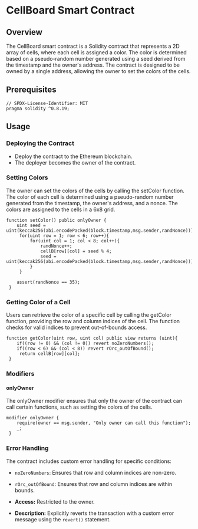 # CellBoard Smart Contract

## Overview

The CellBoard smart contract is a Solidity contract that represents a 2D array of cells, where each cell is assigned a color. The color is determined based on a pseudo-random number generated using a seed derived from the timestamp and the owner's address. The contract is designed to be owned by a single address, allowing the owner to set the colors of the cells.

## Prerequisites

```
// SPDX-License-Identifier: MIT
pragma solidity ^0.8.19;
```

## Usage

### Deploying the Contract

- Deploy the contract to the Ethereum blockchain.
- The deployer becomes the owner of the contract.

### Setting Colors

The owner can set the colors of the cells by calling the setColor function. The color of each cell is determined using a pseudo-random number generated from the timestamp, the owner's address, and a nonce. The colors are assigned to the cells in a 6x8 grid.

```
function setColor() public onlyOwner {
    uint seed = uint(keccak256(abi.encodePacked(block.timestamp,msg.sender,randNonce)));
     for(uint row = 1; row < 6; row++){
         for(uint col = 1; col < 8; col++){
             randNonce++;
             cellB[row][col] = seed % 4;
             seed = uint(keccak256(abi.encodePacked(block.timestamp,msg.sender,randNonce)));
         }
     }

    assert(randNonce == 35);
 }
```

### Getting Color of a Cell

Users can retrieve the color of a specific cell by calling the getColor function, providing the row and column indices of the cell. The function checks for valid indices to prevent out-of-bounds access.

```
function getColor(uint row, uint col) public view returns (uint){
    if((row != 0) && (col != 0)) revert noZeroNumbers();
    if((row < 6) && (col < 8)) revert rOrc_outOfBound();
     return cellB[row][col];
 }
```

### Modifiers

#### onlyOwner

The onlyOwner modifier ensures that only the owner of the contract can call certain functions, such as setting the colors of the cells.

```
modifier onlyOwner {
    require(owner == msg.sender, "Only owner can call this function");
    _;
 }
```

### Error Handling

The contract includes custom error handling for specific conditions:

- `noZeroNumbers`: Ensures that row and column indices are non-zero.
- `rOrc_outOfBound`: Ensures that row and column indices are within bounds.

- **Access:** Restricted to the owner.
- **Description:** Explicitly reverts the transaction with a custom error message using the `revert()` statement.

